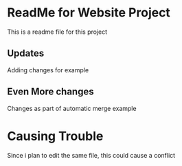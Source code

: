 # ReadMe for Website Project

This is a readme file for this project

## Updates

Adding changes for example

## Even More changes

Changes as part of automatic merge example

# Causing Trouble

Since i plan to edit the same file, this could cause a conflict